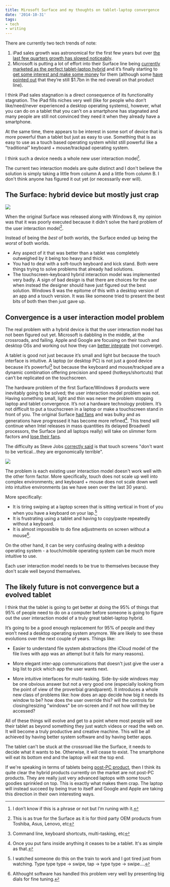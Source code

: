 ```yaml
---
title: Mirosoft Surface and my thoughts on tablet-laptop convergence
date: '2014-10-31'
tags:
- tech
- writing
---
```


There are currently two tech trends of note:

1. iPad sales growth was astronomical for the first few years but over [the last few quarters growth has slowed noticeably][1].
2. Microsoft is putting a lot of effort into their Surface line being [currently marketed as the perfect tablet-laptop hybrid][2] and it’s finally starting to [get some interest and make some money][3] for them (although some [have pointed out][4] that they’re still $1.7bn in the red overall on that product line).

I think iPad sales stagnation is a direct consequence of its functionality stagnation. The iPad fills niches very well (like for people who don’t like/need/never experienced a desktop operating systems), however, what you can do on a tablet that you can't on a smartphone has stagnated and many people are still not convinced they need it when they already have a smartphone.

At the same time, there appears to be interest in some sort of device that is more powerful than a tablet but just as easy to use. Something that is as easy to use as a touch based operating system whilst still powerful like a “traditional” keyboard + mouse/trackpad operating system.

I think such a device needs a whole new user interaction model[^1].

The current two interaction models are quite distinct and I don't believe the solution is simply taking a little from column A and a little from column B. I don't think anyone has figured it out yet (or necessarily ever will).

## The Surface: hybrid device but mostly just crap

![][image-1]

When the original Surface was released along with Windows 8, my opinion was that it was poorly executed because it didn't solve the hard problem of the user interaction model[^2].

Instead of being the *best* of both worlds, the Surface ended up being the *worst* of both worlds.

- Any aspect of it that was better than a tablet was completely outweighed by it being too heavy and thick.
- You had to deal with a soft-touch keyboard and kick stand. Both were things trying to solve problems that already had solutions.
- The touchscreen-keyboard hybrid interaction model was implemented very badly. A sign of bad design is that there are choices for the user when instead the designer should have just figured out the best solution. Windows 8 was the epitome of this with a desktop version of an app and a touch version. It was like someone tried to present the best bits of both then then just gave up.

## Convergence is a user interaction model problem

The real problem with a hybrid device is that the user interaction model has not been figured out yet. Microsoft is dabbling in the middle, at the crossroads, and failing. Apple and Google are focusing on their touch and desktop OSs and working out how they can [better integrate][5] (not converge).

A tablet is good not just because it’s small and light but because the touch interface is intuitive. A laptop (or desktop PC) is not just a good device because it’s powerful[^3] but because the keyboard and mouse/trackpad are a dynamic combination offering precision and speed (hotkeys/shortcuts) that can’t be replicated on the touchscreen.

The hardware problem of the first Surface/Windows 8 products were inevitably going to be solved; the user interaction model problem was not. Having something small, light and thin was never the problem stopping laptop and tablet convergence. It’s not a hardware technology problem. It’s not difficult to put a touchscreen in a laptop or make a touchscreen stand in front of you. The original Surface [had fans][6] and was bulky and as generations have progressed it has become more refined[^4]. This trend will continue when Intel releases in mass quantities its delayed Broadwell processors, the Surface (and all laptops really) will take on slimmer form factors and [lose their fans][7].

The difficulty as Steve Jobs [correctly said][8] is that touch screens "don't want to be vertical…they are ergonomically terrible".

![][image-2]

The problem is each existing user interaction model doesn't work well with the other form factor. More specifically, touch does not scale up well into complex environments; and keyboard + mouse does not scale down well into intuitive environments (as we have seen over the last 30 years).

More specifically:

- It is tiring swiping at a laptop screen that is sitting vertical in front of you when you have a keyboard on your lap.[^5]
- It is frustrating using a tablet and having to copy/paste repeatedly without a keyboard.
- It is almost impossible to do fine adjustments on screen without a mouse[^6].

On the other hand, it can be very confusing dealing with a desktop operating system - a touch/mobile operating system can be much more intuitive to use.

Each user interaction model needs to be true to themselves because they don't scale well beyond themselves.

## The likely future is not convergence but a evolved tablet

I think that the tablet is going to get better at doing the 95% of things that 95% of people need to do on a computer before someone is going to figure out the user interaction model of a truly great tablet-laptop hybrid.

It’s going to be a good enough replacement for 95% of people and they won’t need a desktop operating system anymore. We are likely to see these evolutions over the next couple of years. Things like:

- Easier to understand file system abstractions (the iCloud model of the file lives with app was an attempt but it fails for many reasons).

- More elegant inter-app communications that doesn't just give the user a big list to pick which app the user wants next.

- More intuitive interfaces for multi-tasking. Side-by-side windows may be one obvious answer but not a very good one (especially looking from the point of view of the proverbial grandparent). It introduces a whole new class of problems like: how does an app decide how big it needs its window to be? how does the user override this? will the controls for closing/resizing "windows" be on-screen and if not how will they be accessed?

All of these things will evolve and get to a point where most people will see their tablet as beyond something they just watch videos or read the web on. It will become a truly productive and creative machine. This will be all achieved by having better system software and by having better apps.

The tablet can't be stuck at the crossroad like the Surface, it needs to decide what it wants to be. Otherwise, it will cease to exist. The smartphone will eat its bottom end and the laptop will eat the top end.

If we're speaking in terms of tablets being [post-PC product][9], then I think its quite clear the hybrid products currently on the market are not post-PC products. They are really just very advanced laptops with some touch goodies sprinkled on top. This is exactly what makes them crap. The laptop will instead succeed by being true to itself and Google and Apple are taking this direction in their own interesting ways.

[^1]:	I don’t know if this is a phrase or not but I’m runing with it. 

[^2]:	This is as true for the Surface as it is for third party OEM products from Toshiba, Asus, Lenovo, etc 

[^3]:	Command line, keyboard shortcuts, multi-tasking, etc 

[^4]:	Once you put fans inside anything it ceases to be a tablet. It's as simple as that. 

[^5]:	I watched someone do this on the train to work and I got tired just from watching. Type type type -\> swipe, tap -\> type type -\> swipe…. 

[^6]:	Althought software has handled this problem very well by presenting big dials for fine tuning. 

[1]:	http://techcrunch.com/2014/10/20/tim-cook-on-ipad-sales/
[2]:	http://youtu.be/YfpULoEZIHk
[3]:	http://www.anandtech.com/show/8642/microsoft-q1-fy-2015-financial-results-record-revenue-on-strong-consumer-sales
[4]:	http://www.citeworld.com/article/2461707/tablets/microsoft-has-lost-about-17-billion-on-surface-so-far.html
[5]:	http://en.wikipedia.org/wiki/OS_X_Yosemite#Continuity
[6]:	https://www.ifixit.com/Teardown/Microsoft+Surface+Pro+Teardown/12842#s44058
[7]:	http://arstechnica.com/gadgets/2014/09/the-pc-at-ifa-part-2-mini-desktops-and-thin-fanless-broadwell-tablets/
[8]:	https://www.youtube.com/watch?v=mNVsn1P4GlM
[9]:	http://en.wikipedia.org/wiki/Post-PC_era

[image-1]:	/images/2014/10/Surface-Press-02-623-80.jpg
[image-2]:	/images/2014/10/Screen-Shot-2014-10-28-at-11.34.50-pm.png